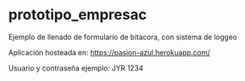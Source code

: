 # prototipo_empresac
Ejemplo de llenado de formulario de bitacora, con sistema de loggeo

Aplicación hosteada en: 
  https://pasion-azul.herokuapp.com/

Usuario y contraseña ejemplo:
JYR
1234
